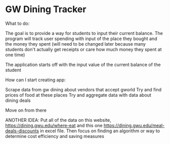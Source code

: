 # GW Dining Tracker

What to do:

The goal is to provide a way for students to input their current balance. The program will track user spending with input of the place they bought and the money they spent (will need to be changed later because many students don't actually get receipts or care how much money they spent at one time)

The application starts off with the input value of the current balance of the student




How can I start creating app:

Scrape data from gw dining about vendors that accept gworld
Try and find prices of food at these places
Try and aggregate data with data about dining deals

Move on from there


ANOTHER IDEA:
Put all of the data on this website, https://dining.gwu.edu/where-eat
and this one https://dining.gwu.edu/meal-deals-discounts
in excel file. Then focus on finding an algorithm or way to determine cost efficiency and saving measures
